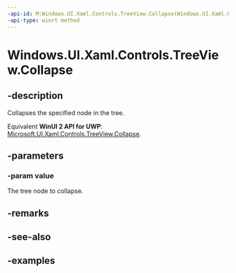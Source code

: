 ```yaml
---
-api-id: M:Windows.UI.Xaml.Controls.TreeView.Collapse(Windows.UI.Xaml.Controls.TreeViewNode)
-api-type: winrt method
---
```


<!-- Method syntax.
public void TreeView.Collapse(TreeViewNode value)
-->

# Windows.UI.Xaml.Controls.TreeView.Collapse

## -description

Collapses the specified node in the tree.

Equivalent **WinUI 2 API for UWP**: [Microsoft.UI.Xaml.Controls.TreeView.Collapse](/windows/winui/api/microsoft.ui.xaml.controls.treeview.collapse).

## -parameters
### -param value

The tree node to collapse.

## -remarks

## -see-also

## -examples

